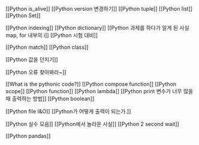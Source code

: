[[Python is_alive]]
[[Python version 변경하기]]
[[Python tuple]]
[[Python list]]
[[Python Set]]

[[Python indexing]]
[[Python dictionary]]
[[Python 과제를 하다가 알게 된 사실 map, for 내부의 i]]
[[Python 시험 대비]]

[[Python match]]
[[Python class]]

[[Python 값을 던지기]]


[[Python 오류 찾아봐라~]]

[[What is the pythonic code?]]
[[Python compose function]]
[[Python scope]]
[[Python function]]
[[Python lambda]]
[[Python print 변수가 너무 많을 때 출력하는 방법]]
[[Python boolean]]


[[Python file I&O]]
[[Python가 어떻게 출력이 되는가.]]

[[Python 실수 모음]]
[[Python에서 놀라운 사실]]
[[Python 2 second wait]]






[[Python pandas]]
